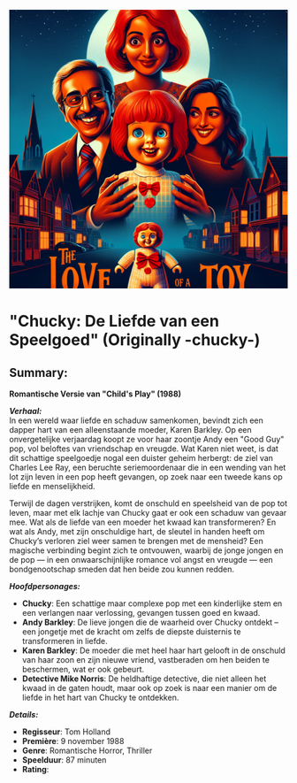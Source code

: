 ![Movie Poster](Chucky_De_Liefde_van_een_Speelgoed_poster.png)
# "Chucky: De Liefde van een Speelgoed" (Originally -chucky-)
## Summary:
**Romantische Versie van "Child's Play" (1988)**

***Verhaal:***  
In een wereld waar liefde en schaduw samenkomen, bevindt zich een dapper hart van een alleenstaande moeder, Karen Barkley. Op een onvergetelijke verjaardag koopt ze voor haar zoontje Andy een "Good Guy" pop, vol beloftes van vriendschap en vreugde. Wat Karen niet weet, is dat dit schattige speelgoedje nogal een duister geheim herbergt: de ziel van Charles Lee Ray, een beruchte seriemoordenaar die in een wending van het lot zijn leven in een pop heeft gevangen, op zoek naar een tweede kans op liefde en menselijkheid.

Terwijl de dagen verstrijken, komt de onschuld en speelsheid van de pop tot leven, maar met elk lachje van Chucky gaat er ook een schaduw van gevaar mee. Wat als de liefde van een moeder het kwaad kan transformeren? En wat als Andy, met zijn onschuldige hart, de sleutel in handen heeft om Chucky’s verloren ziel weer samen te brengen met de mensheid? Een magische verbinding begint zich te ontvouwen, waarbij de jonge jongen en de pop — in een onwaarschijnlijke romance vol angst en vreugde — een bondgenootschap smeden dat hen beide zou kunnen redden.

***Hoofdpersonages:***  
- **Chucky**: Een schattige maar complexe pop met een kinderlijke stem en een verlangen naar verlossing, gevangen tussen goed en kwaad.
- **Andy Barkley**: De lieve jongen die de waarheid over Chucky ontdekt – een jongetje met de kracht om zelfs de diepste duisternis te transformeren in liefde.
- **Karen Barkley**: De moeder die met heel haar hart gelooft in de onschuld van haar zoon en zijn nieuwe vriend, vastberaden om hen beiden te beschermen, wat er ook gebeurt.
- **Detective Mike Norris**: De heldhaftige detective, die niet alleen het kwaad in de gaten houdt, maar ook op zoek is naar een manier om de liefde in het hart van Chucky te ontdekken.

***Details:***  
- **Regisseur**: Tom Holland  
- **Première**: 9 november 1988  
- **Genre**: Romantische Horror, Thriller  
- **Speelduur**: 87 minuten  
- **Rating**:
